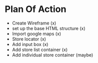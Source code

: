# Plan Of Action

- Create Wireframe (x)
- set up the base HTML structure (x)
- Import google maps (x)
- Store locator (x) 
- Add input box (x)
- Add store list container (x)
- Add individual store container (maybe)